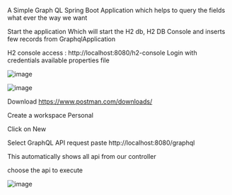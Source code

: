 A Simple Graph QL Spring Boot Application which helps to query the fields what ever the way we want

Start the application
Which will start the H2 db, H2 DB Console and inserts few records from GraphqlApplication

H2 console access : http://localhost:8080/h2-console
Login with credentials available properties file

![image](https://github.com/srss-pocs/springboot-graphql/assets/145287517/1eb9d71c-1d59-4507-bdd8-f5d42fefb5c7)

![image](https://github.com/srss-pocs/springboot-graphql/assets/145287517/27edae8c-7841-4021-8a2e-555ae406b18b)


Download https://www.postman.com/downloads/

Create a workspace Personal

Click on New

Select GraphQL API request paste http://localhost:8080/graphql

This automatically shows all api from our controller

choose the api to execute


![image](https://github.com/srss-pocs/springboot-graphql/assets/145287517/43bdba40-7ba5-4170-86c8-59884ccaecd3)


